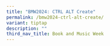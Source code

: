 ```yaml
---
title: "BMW2024: CTRL ALT Create"
permalink: /bmw2024-ctrl-alt-create/
variant: tiptap
description: ""
third_nav_title: Book and Music Week
---
```

